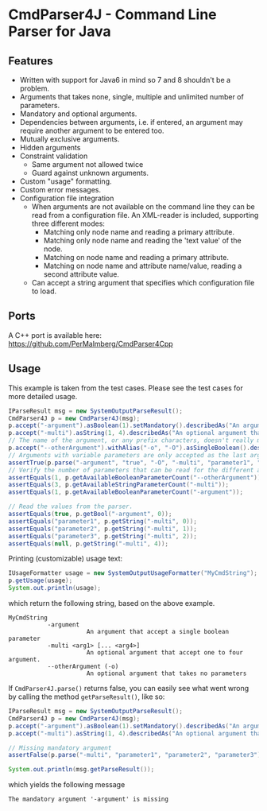 # CmdParser4J - Command Line Parser for Java

## Features
* Written with support for Java6 in mind so 7 and 8 shouldn't be a problem.
* Arguments that takes none, single, multiple and unlimited number of parameters.
* Mandatory and optional arguments.
* Dependencies between arguments, i.e. if entered, an argument may require another argument to be entered too.
* Mutually exclusive arguments.
* Hidden arguments
* Constraint validation
  * Same argument not allowed twice
  * Guard against unknown arguments.
* Custom "usage" formatting.
* Custom error messages.
* Configuration file integration
  * When arguments are not available on the
command line they can be read from a configuration file. An XML-reader is included,
supporting three different modes:
    * Matching only node name and reading a primary attribute.
    * Matching only node name and reading the 'text value' of the node.
    * Matching on node name and reading a primary attribute.
    * Matching on node name and attribute name/value, reading a second attribute value.
  * Can accept a string argument that specifies which configuration file to load.

## Ports
A C++ port is available here: https://github.com/PerMalmberg/CmdParser4Cpp

## Usage
This example is taken from the test cases. Please see the test cases for more detailed usage.

```Java
IParseResult msg = new SystemOutputParseResult();
CmdParser4J p = new CmdParser4J(msg);
p.accept("-argument").asBoolean(1).setMandatory().describedAs("An argument that accept a single boolean parameter");
p.accept("-multi").asString(1, 4).describedAs("An optional argument that accept one to four argument.");
// The name of the argument, or any prefix characters, doesn't really matter, here we use double dash.
p.accept("--otherArgument").withAlias("-o", "-O").asSingleBoolean().describedAs("An optional argument that takes no parameters");
// Arguments with variable parameters are only accepted as the last argument on the commandline.
assertTrue(p.parse("-argument", "true", "-O", "-multi", "parameter1", "parameter2", "parameter3"));
// Verify the number of parameters that can be read for the different arguments.
assertEquals(1, p.getAvailableBooleanParameterCount("--otherArgument"));
assertEquals(3, p.getAvailableStringParameterCount("-multi"));
assertEquals(1, p.getAvailableBooleanParameterCount("-argument"));

// Read the values from the parser.
assertEquals(true, p.getBool("-argument", 0));
assertEquals("parameter1", p.getString("-multi", 0));
assertEquals("parameter2", p.getString("-multi", 1));
assertEquals("parameter3", p.getString("-multi", 2));
assertEquals(null, p.getString("-multi", 4));
```

Printing (customizable) usage text:
```Java
IUsageFormatter usage = new SystemOutputUsageFormatter("MyCmdString");
p.getUsage(usage);
System.out.println(usage);
```
which return the following string, based on the above example.
```
MyCmdString
           -argument
                      An argument that accept a single boolean parameter
           -multi <arg1> [... <arg4>]
                      An optional argument that accept one to four argument.
           --otherArgument (-o)
                      An optional argument that takes no parameters
```

If ```CmdParser4J.parse()``` returns false, you can easily see what went wrong by calling the method ```getParseResult()```, like so:

```Java
IParseResult msg = new SystemOutputParseResult();
CmdParser4J p = new CmdParser4J(msg);
p.accept("-argument").asBoolean(1).setMandatory().describedAs("An argument that accept a single boolean parameter");
p.accept("-multi").asString(1, 4).describedAs("An optional argument that accept one to four argument.");

// Missing mandatory argument
assertFalse(p.parse("-multi", "parameter1", "parameter2", "parameter3"));

System.out.println(msg.getParseResult());
```
which yields the following message
```
The mandatory argument '-argument' is missing
```
